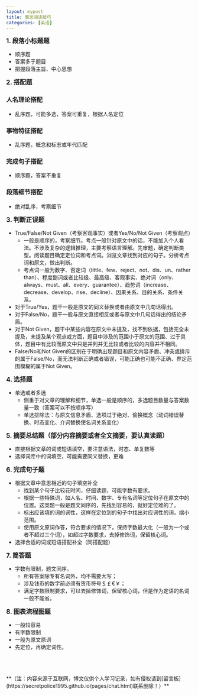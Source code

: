 ```yaml
---
layout: mypost
title: 雅思阅读技巧
categories: [英语]
---
```


<big>**1. 段落小标题题**</big>        
- 顺序题
- 答案多于题目
- 把握段落主旨、中心思想

    
<big>**2. 搭配题**</big>        
### 人名理论搭配
- 乱序题，可能多选，答案可重复，根据人名定位
### 事物特征搭配
- 乱序题，概念和标志或年代匹配
### 完成句子搭配
- 顺序题，答案不重复
### 段落细节搭配
- 绝对乱序，考察细节
    
<big>**3. 判断正误题**</big>        
- True/False/Not Given（考察客观事实）或者Yes/No/Not Given（考察观点）
	- 一般是顺序的，考察细节。考点一般针对原文中的话，不能加入个人看法。不涉及复杂的逻辑推理，主要考察语言理解。先审题，确定判断类型。阅读题目确定定位词和考点词。浏览文章找到对应的句子。分析考点词和原文，做出判断。
	- 考点词一般为数字、否定词（little、few、reject、not、dis、un、rather than）、程度副词或者比较级、最高级、客观事实、绝对词（only、always、must、all、every、guarantee）、趋势词（increase、decrease、develop、rise、decline）、因果关系、目的关系、条件关系。
- 对于True/Yes，题干一般是原文的同义替换或者由原文中几句话得出。
- 对于False/No，题干一般与原文直接相反或者与原文中几句话得出的结论矛盾。
- 对于Not Given，题干中某些内容在原文中未提及，找不到依据，包括完全未提及，未提及某个观点或方面，题目中涉及的范围小于原文的范围、过于具体，题目中有比较而原文中只是并列并无比较或者比较的内容并不相同。
- False/No和Not Given的区别在于明确出现题目和原文内容矛盾、冲突或排斥的属于False/No，而无法判断正确或者错误，可能正确也可能不正确、界定范围模糊的属于Not Given。
    
<big>**4. 选择题**</big>        
- 单选或者多选
	- 侧重于对文章的理解和细节，单选一般是顺序的，多选题目数量与答案数量一致（答案可以不按顺序写）
	- 单选排除法：与原文信息矛盾、选项过于绝对、偷换概念（动词错误替换、时态变化、介词替换使名词关系变化）
    
<big>**5. 摘要总结题（部分内容摘要或者全文摘要，要认真读题）**</big>        
- 直接根据文章的词或短语填空，要注意语法，时态、单复数等
- 选择词库中的词填空，可能需要同义替换，更难
    
<big>**6. 完成句子题**</big>        
- 根据文章中意思相近的句子填空补全
	- 找到某个句子比较花时间，仔细读题，可能字数有要求。
	- 根据一些特殊词，如人名、时间、数字、专有名词等定位句子在原文中的位置。这类题一般是题文同序的，先找到容易的，就好定位难的了。
	- 标出应该填的词的词性，这样在定位到的句子中找出对应词性的词，缩小范围。
	- 使用原文原词作答，符合要求的情况下，保持字数最大化（一般为一个或者不超过三个词），如超过字数要求，去掉修饰词，保留核心词。
- 选择合适的词或短语搭配补全（同搭配题）
    
<big>**7. 简答题**</big>        
- 字数有限制，题文同序。
  - 所有答案除专有名词外，均不需要大写；
  - 涉及钱币的数字前必须有货币符号＄￡€￥；
  - 满足字数限制要求，可以去掉修饰词，保留核心词，但是作为定语的名词一般不能省。
    
<big>**8. 图表流程图题**</big>        
- 一般较容易
- 有字数限制
- 一般为原文原词
- 先定位，再确定词性。

<br/>
<br/>
<br/>
**（注：内容来源于互联网，博文仅供个人学习记录，如有侵权请到[留言板](https://secretpolice1995.github.io/pages/chat.html)联系删除！）**
<br/>